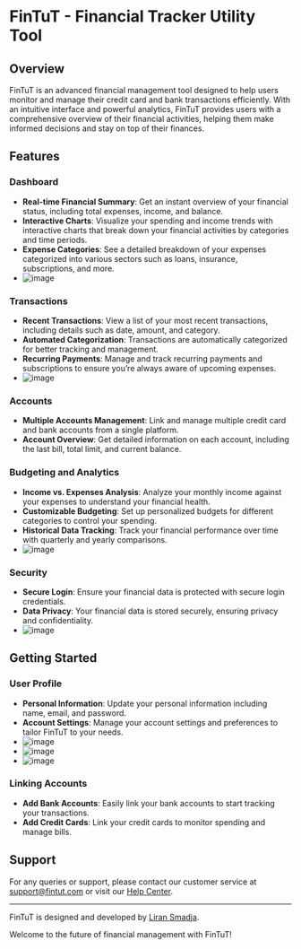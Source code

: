 # FinTuT - Financial Tracker Utility Tool

## Overview

FinTuT is an advanced financial management tool designed to help users monitor and manage their credit card and bank transactions efficiently. With an intuitive interface and powerful analytics, FinTuT provides users with a comprehensive overview of their financial activities, helping them make informed decisions and stay on top of their finances.

## Features

### Dashboard
- **Real-time Financial Summary**: Get an instant overview of your financial status, including total expenses, income, and balance.
- **Interactive Charts**: Visualize your spending and income trends with interactive charts that break down your financial activities by categories and time periods.
- **Expense Categories**: See a detailed breakdown of your expenses categorized into various sectors such as loans, insurance, subscriptions, and more.
- ![image](https://github.com/user-attachments/assets/7af8c5fa-d1bd-4e8a-8d3b-6f72fc7c5e87)


### Transactions
- **Recent Transactions**: View a list of your most recent transactions, including details such as date, amount, and category.
- **Automated Categorization**: Transactions are automatically categorized for better tracking and management.
- **Recurring Payments**: Manage and track recurring payments and subscriptions to ensure you’re always aware of upcoming expenses.
- ![image](https://github.com/user-attachments/assets/9fa0290a-c45a-4f4d-a71f-6b05cab12ef4)


### Accounts
- **Multiple Accounts Management**: Link and manage multiple credit card and bank accounts from a single platform.
- **Account Overview**: Get detailed information on each account, including the last bill, total limit, and current balance.

### Budgeting and Analytics
- **Income vs. Expenses Analysis**: Analyze your monthly income against your expenses to understand your financial health.
- **Customizable Budgeting**: Set up personalized budgets for different categories to control your spending.
- **Historical Data Tracking**: Track your financial performance over time with quarterly and yearly comparisons.
- ![image](https://github.com/user-attachments/assets/211b21eb-ed70-4cdc-b72c-d676af298b2a)


### Security
- **Secure Login**: Ensure your financial data is protected with secure login credentials.
- **Data Privacy**: Your financial data is stored securely, ensuring privacy and confidentiality.
- ![image](https://github.com/user-attachments/assets/db8db2f5-258b-4a8a-aa89-94f7c1eab07e)


## Getting Started

### User Profile
- **Personal Information**: Update your personal information including name, email, and password.
- **Account Settings**: Manage your account settings and preferences to tailor FinTuT to your needs.
- ![image](https://github.com/user-attachments/assets/e4149532-4fc6-4cb2-a1d4-e318c3fd0628)
- ![image](https://github.com/user-attachments/assets/3d5bcb39-6b2b-4ee4-b961-1ba2087293f1)
- ![image](https://github.com/user-attachments/assets/a03465ba-6fe0-4b74-bf89-a4d00c91a1e2)




### Linking Accounts
- **Add Bank Accounts**: Easily link your bank accounts to start tracking your transactions.
- **Add Credit Cards**: Link your credit cards to monitor spending and manage bills.

## Support

For any queries or support, please contact our customer service at support@fintut.com or visit our [Help Center](#).

---

FinTuT is designed and developed by [Liran Smadja](mailto:liran121214@gmail.com).

Welcome to the future of financial management with FinTuT!
